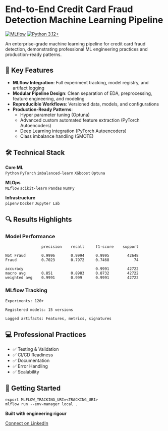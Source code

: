 # End-to-End Credit Card Fraud Detection Machine Learning Pipeline

[![MLflow](https://img.shields.io/badge/mlflow-%2331A8FF.svg?logo=mlflow&logoColor=white)](https://mlflow.org/)
[![Python 3.12+](https://img.shields.io/badge/python-3.12+-blue.svg)](https://www.python.org/)

An enterprise-grade machine learning pipeline for credit card fraud detection, demonstrating professional ML engineering practices and production-ready patterns.

## 🚀 Key Features

- **MLflow Integration**: Full experiment tracking, model registry, and artifact logging
- **Modular Pipeline Design**: Clean separation of EDA, preprocessing, feature engineering, and modeling
- **Reproducible Workflows**: Versioned data, models, and configurations
- **Production-Ready Patterns**:
  - Hyper parameter tuning (Optuna)
  - Advanced custom automated feature extraction (PyTorch Autoencoders)
  - Deep Learning integration (PyTorch Autoencoders)
  - Class imbalance handling (SMOTE)

## 🛠 Technical Stack

**Core ML**  
`Python` `PyTorch` `imbalanced-learn` `XGboost` `Optuna`

**MLOps**  
`MLflow` `scikit-learn` `Pandas` `NumPy`

**Infrastructure**  
`pipenv` `Docker` `Jupyter Lab`


## 🔍 Results Highlights

### Model Performance

```
                precision    recall     f1-score    support

Not Fraud       0.9996       0.9994     0.9995        42648
Fraud           0.7023       0.7972     0.7468           74 

accuracy                                0.9991        42722
macro avg       0.851        0.8983     0.8732        42722
weighted avg    0.9991       0.999      0.9991        42722

```

### MLflow Tracking

    Experiments: 120+

    Registered models: 15 versions

    Logged artifacts: Features, metrics, signatures

## 💻 Professional Practices

- ✅ Testing & Validation
- ✅ CI/CD Readiness
- ✅ Documentation
- ✅ Error Handling
- ✅ Scalability

## 🚀 Getting Started
```
export MLFLOW_TRACKING_URI=<TRACKING_URI>
mlflow run --env-manager local .
```

**Built with engineering rigour**

[Connect on LinkedIn](https://www.linkedin.com/in/nnyazdani92)
